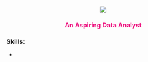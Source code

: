 <h1 align="center">
  <a href="https://git.io/typing-svg">
    <img src="https://readme-typing-svg.demolab.com?font=Fira+Code&size=28&pause=1000&color=F71AA9&center=true&vCenter=true&width=435&lines=Hi+there+%F0%9F%91%8B;I'm+Jia+Menahil+Rasheed!">
  </a>
</h1>

<h3 align="center"><b><span style="color:#ed1581;">An Aspiring Data Analyst</span></b></h3>


### Skills:
- 
